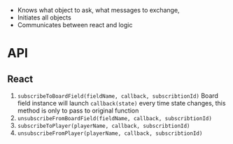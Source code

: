 * Knows what object to ask, what messages to exchange,
* Initiates all objects
* Communicates between react and logic

# API

## React

1. `subscribeToBoardField(fieldName, callback, subscribtionId)` Board field instance will launch `callback(state)` every time state changes, this method is only to pass to original function
2. `unsubscribeFromBoardField(fieldName, callback, subscribtionId)`
3. `subscribeToPlayer(playerName, callback, subscribtionId)`
4. `unsubscribeFromPlayer(playerName, callback, subscribtionId)`

